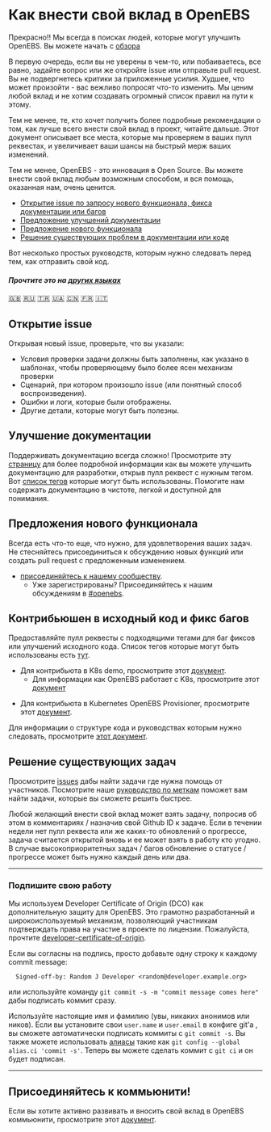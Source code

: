 # Как внести свой вклад в OpenEBS

Прекрасно!! Мы всегда в поисках людей, которые могут улучшить OpenEBS. Вы можете начать с [обзора](./contribute/design/README.md)

В первую очередь, если вы не уверены в чем-то, или побаиваетесь, все равно, задайте вопрос или же откройте issue или отправьте pull request. Вы не подвергнетесь критики за приложенные усилия. Худшее, что может произойти - вас вежливо попросят что-то изменить. Мы ценим любой вклад и не хотим создавать огромный список правил на пути к этому.

Тем не менее, те, кто хочет получить более подробные рекомендации о том, как лучше всего внести свой вклад в проект, читайте дальше. Этот документ описывает все места, которые мы проверяем в ваших пулл реквестах, и увеличивает ваши шансы на быстрый мерж ваших изменений.

Тем не менее, OpenEBS - это инновация в  Open Source. Вы можете внести свой вклад любым возможным способом, и вся помощь, оказанная нам, очень ценится. 

- [Открытие issue по запросу нового функционала, фикса документации или багов](#открытие-issue)
- [Предложение улучшений документации](#улучшение-документации) 
- [Предложение нового функционала](#предложения-нового-функционала)
- [Решение сушествуюших проблем в документации или коде](#контрибьюшен-в-исходный-код-и-фикс-багов)

Вот несколько простых руководств, которым нужно следовать перед тем, как отправить свой код. 

#### *Прочтите это на [других языках](/translations)*
[:uk:](/CONTRIBUTING.md)
[🇷🇺](CONTRIBUTING.ru.md)
[🇹🇷](CONTRIBUTING.tr.md)
[🇺🇦](CONTRIBUTING.ua.md)
[🇨🇳](CONTRIBUTING.zh.md)
[🇫🇷](CONTRIBUTING.fr.md)
[🇮🇹](CONTRIBUTING.it.md)

## Открытие issue

Открывая новый issue, проверьте, что вы указали:
- Условия проверки задачи должны быть заполнены, как указано в шаблонах, чтобы проверяющему было более ясен механизм проверки
- Сценарий, при котором произошло issue (или понятный способ воспроизведения).
- Ошибки и логи, которые были отображены.
- Другие детали, которые могут быть полезны.

## Улучшение документации

Поддерживать документацию всегда сложно! Просмотрите эту [страницу](./contribute/CONTRIBUTING-TO-DEVELOPER-DOC.md) для более подробной информации как вы можете улучшить документацию для разработки, открыв пулл реквест с нужным тегом. Вот [список тегов](./contribute/labels-of-issues.md) которые могут быть использованы. Помогите нам содержать документацию в чистоте, легкой и доступной для понимания.

## Предложения нового функционала

Всегда есть что-то еще, что нужно, для удовлетворения ваших задач. Не стесняйтесь присоединиться к обсуждению новых функций или создать pull request с предложенным изменением. 

- [присоединяйтесь к нашему сообществу](https://kubernetes.slack.com).
  - Уже зарегистрированы? Присоединяйтесь к нашим обсуждениям в [#openebs](https://kubernetes.slack.com/messages/openebs/).

## Контрибьюшен в исходный код и фикс багов

Предоставляйте  пулл реквесты с подходящими тегами для баг фиксов или улучшений исходного кода.  Список тегов которые могут быть использованы есть [тут](./contribute/labels-of-issues.md).

* Для контрибьюта в K8s demo, просмотрите этот [документ](./contribute/CONTRIBUTING-TO-K8S-DEMO.md).
	- Для информации как OpenEBS работает с K8s, просмотрите этот [документ](./k8s/README.md) 
-  Для контрибьюта  в Kubernetes OpenEBS Provisioner, просмотрите этот [документ](./contribute/CONTRIBUTING-TO-KUBERNETES-OPENEBS-PROVISIONER.md).
	
Для информации о структуре кода и руководствах которым нужно следовать, просмотрите [этот документ](./contribute/design/code-structuring.md).

## Решение существующих задач
Просмотрите [issues](https://github.com/openebs/openebs/issues) дабы найти задачи где нужна помощь от участников. Посмотрите наше [руководство по меткам](./contribute/labels-of-issues.md) поможет вам найти задачи, которые вы сможете решить быстрее.

Любой желающий внести свой вклад может взять задачу, попросив об этом в комментариях / назначив свой Github ID к задаче. Если в течении недели нет пулл реквеста или же каких-то обновлений о прогрессе, задача считается открытой вновь и ее может взять в работу кто угодно. В случае высокоприоритетных задач / багов обновление о статусе / прогрессе может быть нужно каждый день или два. 

---
### Подпишите свою работу

Мы используем Developer Certificate of Origin (DCO) как дополнительную защиту для OpenEBS. Это грамотно разработанный и широкоиспользуемый механизм, позволяющий участникам подтверждать права на участие в проекте по лицензии. Пожалуйста, прочтите [developer-certificate-of-origin](./contribute/developer-certificate-of-origin).

Если вы согласны на подпись, просто добавьте одну строку к каждому commit message:

````
  Signed-off-by: Random J Developer <random@developer.example.org>
````
или используйте команду `git commit -s -m "commit message comes here"` дабы подписать коммит сразу.

Используйте настоящие имя и фамилию (увы, никаких анонимов или ников). Если вы установите свои `user.name` и `user.email` в конфиге git'a , вы сможете автоматически подписать коммиты с  `git commit -s`. Вы также можете использовать  [алиасы](https://git-scm.com/book/en/v2/Git-Basics-Git-Aliases) такие как `git config --global alias.ci 'commit -s'`. Теперь вы можете сделать коммит с  `git ci` и он будет подписан.

---

## Присоединяйтесь к коммьюнити!

Если вы хотите активно развивать и вносить свой вклад в OpenEBS коммьюнити, просмотрите этот [документ](./community/README.md).
